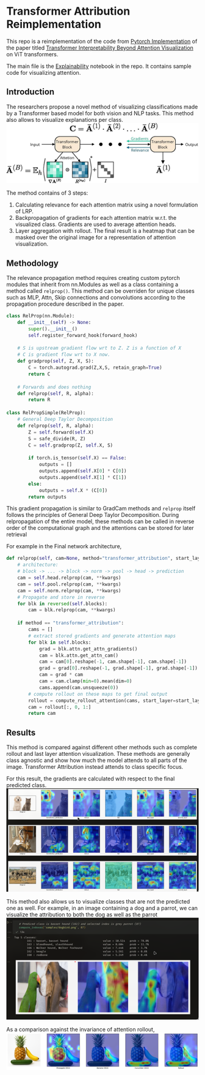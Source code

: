 # Transformer Attribution Reimplementation
This repo is a reimplementation of the code from [Pytorch Implementation](https://github.com/hila-chefer/Transformer-Explainability) of the paper titled [Transformer Interpretability Beyond Attention Visualization](https://arxiv.org/pdf/2012.09838) on ViT transformers. 

The main file is the [Explainability](Explainabiliy.ipynb) notebook in the repo. It contains sample code for visualizing attention. 

## Introduction 

The researchers propose a novel method of visualizing classifications made by a Transformer based model for both vision and NLP tasks. This method also allows to visualize explanations per class. 
![alt text](samples/images/method.png)

The method contains of 3 steps:
1. Calculating relevance for each attention matrix using a novel formulation of LRP.
2. Backpropagation of gradients for each attention matrix w.r.t. the visualized class. Gradients are used to average attention heads.
3. Layer aggregation with rollout. The final result is a heatmap that can be masked over the original image for a representation of attention visualization. 

## Methodology
The relevance propagation method requires creating custom pytorch modules that inherit from nn.Modules as well as a class containing a method called `relprop()`. This method can be overriden for unique classes such as MLP, Attn, Skip connections and convolutions according to the propagation procedure described in the paper. 

```python 
class RelProp(nn.Module):
    def __init__(self) -> None:
        super().__init__()
        self.register_forward_hook(forward_hook)

    # S is upstream gradient flow wrt to Z. Z is a function of X
    # C is gradient flow wrt to X now. 
    def gradprop(self, Z, X, S):
        C = torch.autograd.grad(Z,X,S, retain_graph=True)
        return C

    # Forwards and does nothing
    def relprop(self, R, alpha):
        return R

class RelPropSimple(RelProp):
    # General Deep Taylor Decomposition
    def relprop(self, R, alpha):
        Z = self.forward(self.X)
        S = safe_divide(R, Z)
        C = self.gradprop(Z, self.X, S)
        
        if torch.is_tensor(self.X) == False:
            outputs = []
            outputs.append(self.X[0] * C[0])
            outputs.append(self.X[1] * C[1])
        else:
            outputs = self.X * (C[0])
        return outputs
```
This gradient propagation is similar to GradCam methods and `relprop` itself follows the principles of General Deep Taylor Decomposition. During relpropagation of the entire model, these methods can be called in reverse order of the computational graph and the attentions can be stored for later retrieval


For example in the Final network architecture, 
```python 
def relprop(self, cam=None, method="transformer_attribution", start_layer=0, **kwargs):
    # architecture: 
    # block -> ... -> block -> norm -> pool -> head -> prediction
    cam = self.head.relprop(cam, **kwargs)
    cam = self.pool.relprop(cam, **kwargs)
    cam = self.norm.relprop(cam, **kwargs)
    # Propagate and store in reverse
    for blk in reversed(self.blocks):
        cam = blk.relprop(cam, **kwargs)
    
    if method == "transformer_attribution":
        cams = []
        # extract stored gradients and generate attention maps
        for blk in self.blocks:
            grad = blk.attn.get_attn_gradients()
            cam = blk.attn.get_attn_cam()
            cam = cam[0].reshape(-1, cam.shape[-1], cam.shape[-1])
            grad = grad[0].reshape(-1, grad.shape[-1], grad.shape[-1])
            cam = grad * cam 
            cam = cam.clamp(min=0).mean(dim=0)
            cams.append(cam.unsqueeze(0))
        # compute rollout on these maps to get final output
        rollout = compute_rollout_attention(cams, start_layer=start_layer)
        cam = rollout[:, 0, 1:]
        return cam
```

## Results 
This method is compared against different other methods such as complete rollout and last layer attention visualization. These methods are generally class agnostic and show how much the model attends to all parts of the image. Transformer Attribution instead attends to class specific focus. 

For this result, the gradients are calculated with respect to the final predicted class.
![alt text](samples/images/againstmethods.png)


This method also allows us to visualize classes that are not the predicted one as well. For example, in an image containing a dog and a parrot, we can visualize the attribution to both the dog as well as the parrot
![alt text](samples/images/dogbird.png)

As a comparison against the invariance of attention rollout, 
![alt text](samples/images/fruits.png)